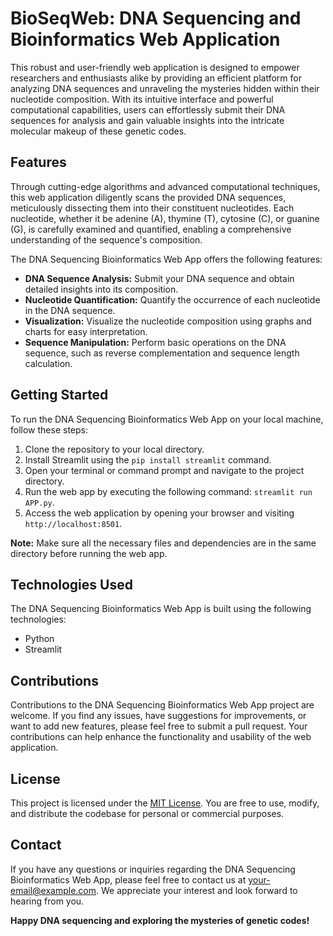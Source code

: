 # BioSeqWeb: DNA Sequencing and Bioinformatics Web Application

This robust and user-friendly web application is designed to empower researchers and enthusiasts alike by providing an efficient platform for analyzing DNA sequences and unraveling the mysteries hidden within their nucleotide composition. With its intuitive interface and powerful computational capabilities, users can effortlessly submit their DNA sequences for analysis and gain valuable insights into the intricate molecular makeup of these genetic codes.

## Features

Through cutting-edge algorithms and advanced computational techniques, this web application diligently scans the provided DNA sequences, meticulously dissecting them into their constituent nucleotides. Each nucleotide, whether it be adenine (A), thymine (T), cytosine (C), or guanine (G), is carefully examined and quantified, enabling a comprehensive understanding of the sequence's composition.

The DNA Sequencing Bioinformatics Web App offers the following features:

- **DNA Sequence Analysis:** Submit your DNA sequence and obtain detailed insights into its composition.
- **Nucleotide Quantification:** Quantify the occurrence of each nucleotide in the DNA sequence.
- **Visualization:** Visualize the nucleotide composition using graphs and charts for easy interpretation.
- **Sequence Manipulation:** Perform basic operations on the DNA sequence, such as reverse complementation and sequence length calculation.

## Getting Started

To run the DNA Sequencing Bioinformatics Web App on your local machine, follow these steps:

1. Clone the repository to your local directory.
2. Install Streamlit using the `pip install streamlit` command.
3. Open your terminal or command prompt and navigate to the project directory.
4. Run the web app by executing the following command: `streamlit run APP.py`.
5. Access the web application by opening your browser and visiting `http://localhost:8501`.

**Note:** Make sure all the necessary files and dependencies are in the same directory before running the web app.

## Technologies Used

The DNA Sequencing Bioinformatics Web App is built using the following technologies:

- Python
- Streamlit

## Contributions

Contributions to the DNA Sequencing Bioinformatics Web App project are welcome. If you find any issues, have suggestions for improvements, or want to add new features, please feel free to submit a pull request. Your contributions can help enhance the functionality and usability of the web application.

## License

This project is licensed under the [MIT License](LICENSE). You are free to use, modify, and distribute the codebase for personal or commercial purposes.

## Contact

If you have any questions or inquiries regarding the DNA Sequencing Bioinformatics Web App, please feel free to contact us at [your-email@example.com](mailto:your-email@example.com). We appreciate your interest and look forward to hearing from you.

**Happy DNA sequencing and exploring the mysteries of genetic codes!**
